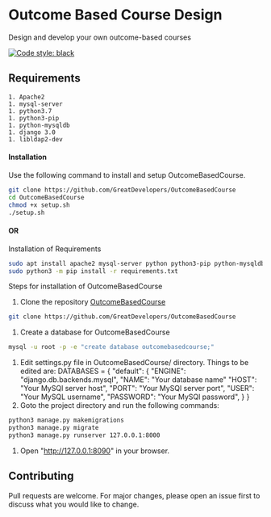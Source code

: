 Outcome Based Course Design
==========

Design and develop your own outcome-based courses

[![Code style: black](https://img.shields.io/badge/code%20style-black-000000.svg)](https://github.com/psf/black)

Requirements
------------

```
1. Apache2
1. mysql-server
1. python3.7
1. python3-pip
1. python-mysqldb
1. django 3.0
1. libldap2-dev
```

#### Installation

Use the following command to install and setup OutcomeBasedCourse.

```bash
git clone https://github.com/GreatDevelopers/OutcomeBasedCourse
cd OutcomeBasedCourse
chmod +x setup.sh
./setup.sh
```

#### OR

Installation of Requirements

```bash
sudo apt install apache2 mysql-server python python3-pip python-mysqldb libldap2-dev
sudo python3 -m pip install -r requirements.txt
```

Steps for installation of OutcomeBasedCourse
1. Clone the repository [OutcomeBasedCourse](https://github.com/GreatDevelopers/OutcomeBasedCourse)
```bash
git clone https://github.com/GreatDevelopers/OutcomeBasedCourse
```
1. Create a database for OutcomeBasedCourse
```bash
mysql -u root -p -e "create database outcomebasedcourse;"
```
1. Edit settings.py file in OutcomeBasedCourse/ directory. Things to be edited are:
DATABASES = {
    "default": {
        "ENGINE": "django.db.backends.mysql",
        "NAME": "Your database name"
        "HOST": "Your MySQl server host",
        "PORT": "Your MySQl server port",
        "USER": "Your MySQL username",
        "PASSWORD": "Your MySQl password",
    }
}
1. Goto the project directory and run the following commands:
```bash
python3 manage.py makemigrations
python3 manage.py migrate
python3 manage.py runserver 127.0.0.1:8000
```
1. Open "http://127.0.0.1:8090" in your browser.

## Contributing
Pull requests are welcome. For major changes, please open an issue first to discuss what you would like to change.
